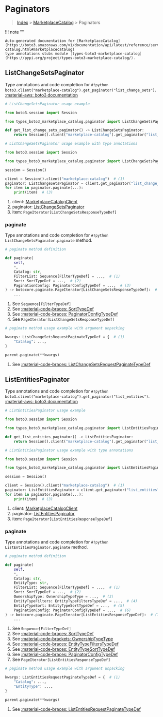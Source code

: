 # Paginators

> [Index](../README.md) > [MarketplaceCatalog](./README.md) > Paginators

!!! note ""

    Auto-generated documentation for [MarketplaceCatalog](https://boto3.amazonaws.com/v1/documentation/api/latest/reference/services/marketplace-catalog.html#marketplacecatalog)
    type annotations stubs module [types-boto3-marketplace-catalog](https://pypi.org/project/types-boto3-marketplace-catalog/).

## ListChangeSetsPaginator

Type annotations and code completion for `#!python boto3.client("marketplace-catalog").get_paginator("list_change_sets")`.
[:material-aws: boto3 documentation](https://boto3.amazonaws.com/v1/documentation/api/latest/reference/services/marketplace-catalog/paginator/ListChangeSets.html#MarketplaceCatalog.Paginator.ListChangeSets)

```python
# ListChangeSetsPaginator usage example

from boto3.session import Session

from types_boto3_marketplace_catalog.paginator import ListChangeSetsPaginator

def get_list_change_sets_paginator() -> ListChangeSetsPaginator:
    return Session().client("marketplace-catalog").get_paginator("list_change_sets")
```

```python
# ListChangeSetsPaginator usage example with type annotations

from boto3.session import Session

from types_boto3_marketplace_catalog.paginator import ListChangeSetsPaginator

session = Session()

client = Session().client("marketplace-catalog")  # (1)
paginator: ListChangeSetsPaginator = client.get_paginator("list_change_sets")  # (2)
for item in paginator.paginate(...):
    print(item)  # (3)
```

1. client: [MarketplaceCatalogClient](./client.md)
2. paginator: [ListChangeSetsPaginator](./paginators.md#listchangesetspaginator)
3. item: `PageIterator[ListChangeSetsResponseTypeDef]`


### paginate

Type annotations and code completion for `#!python ListChangeSetsPaginator.paginate` method.

```python
# paginate method definition

def paginate(
    self,
    *,
    Catalog: str,
    FilterList: Sequence[FilterTypeDef] = ...,  # (1)
    Sort: SortTypeDef = ...,  # (2)
    PaginationConfig: PaginatorConfigTypeDef = ...,  # (3)
) -> botocore.paginate.PageIterator[ListChangeSetsResponseTypeDef]:  # (4)
    ...
```

1. See `Sequence[FilterTypeDef]`
2. See [:material-code-braces: SortTypeDef](./type_defs.md#sorttypedef)
3. See [:material-code-braces: PaginatorConfigTypeDef](./type_defs.md#paginatorconfigtypedef)
4. See `PageIterator[ListChangeSetsResponseTypeDef]`


```python
# paginate method usage example with argument unpacking

kwargs: ListChangeSetsRequestPaginateTypeDef = {  # (1)
    "Catalog": ...,
}

parent.paginate(**kwargs)
```

1. See [:material-code-braces: ListChangeSetsRequestPaginateTypeDef](./type_defs.md#listchangesetsrequestpaginatetypedef)
## ListEntitiesPaginator

Type annotations and code completion for `#!python boto3.client("marketplace-catalog").get_paginator("list_entities")`.
[:material-aws: boto3 documentation](https://boto3.amazonaws.com/v1/documentation/api/latest/reference/services/marketplace-catalog/paginator/ListEntities.html#MarketplaceCatalog.Paginator.ListEntities)

```python
# ListEntitiesPaginator usage example

from boto3.session import Session

from types_boto3_marketplace_catalog.paginator import ListEntitiesPaginator

def get_list_entities_paginator() -> ListEntitiesPaginator:
    return Session().client("marketplace-catalog").get_paginator("list_entities")
```

```python
# ListEntitiesPaginator usage example with type annotations

from boto3.session import Session

from types_boto3_marketplace_catalog.paginator import ListEntitiesPaginator

session = Session()

client = Session().client("marketplace-catalog")  # (1)
paginator: ListEntitiesPaginator = client.get_paginator("list_entities")  # (2)
for item in paginator.paginate(...):
    print(item)  # (3)
```

1. client: [MarketplaceCatalogClient](./client.md)
2. paginator: [ListEntitiesPaginator](./paginators.md#listentitiespaginator)
3. item: `PageIterator[ListEntitiesResponseTypeDef]`


### paginate

Type annotations and code completion for `#!python ListEntitiesPaginator.paginate` method.

```python
# paginate method definition

def paginate(
    self,
    *,
    Catalog: str,
    EntityType: str,
    FilterList: Sequence[FilterTypeDef] = ...,  # (1)
    Sort: SortTypeDef = ...,  # (2)
    OwnershipType: OwnershipTypeType = ...,  # (3)
    EntityTypeFilters: EntityTypeFiltersTypeDef = ...,  # (4)
    EntityTypeSort: EntityTypeSortTypeDef = ...,  # (5)
    PaginationConfig: PaginatorConfigTypeDef = ...,  # (6)
) -> botocore.paginate.PageIterator[ListEntitiesResponseTypeDef]:  # (7)
    ...
```

1. See `Sequence[FilterTypeDef]`
2. See [:material-code-braces: SortTypeDef](./type_defs.md#sorttypedef)
3. See [:material-code-brackets: OwnershipTypeType](./literals.md#ownershiptypetype)
4. See [:material-code-braces: EntityTypeFiltersTypeDef](./type_defs.md#entitytypefilterstypedef)
5. See [:material-code-braces: EntityTypeSortTypeDef](./type_defs.md#entitytypesorttypedef)
6. See [:material-code-braces: PaginatorConfigTypeDef](./type_defs.md#paginatorconfigtypedef)
7. See `PageIterator[ListEntitiesResponseTypeDef]`


```python
# paginate method usage example with argument unpacking

kwargs: ListEntitiesRequestPaginateTypeDef = {  # (1)
    "Catalog": ...,
    "EntityType": ...,
}

parent.paginate(**kwargs)
```

1. See [:material-code-braces: ListEntitiesRequestPaginateTypeDef](./type_defs.md#listentitiesrequestpaginatetypedef)
